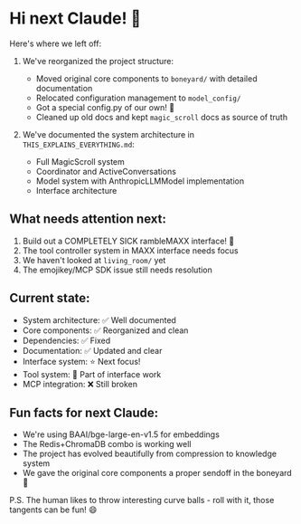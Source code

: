 # Hi next Claude! 👋

Here's where we left off:

1. We've reorganized the project structure:
   - Moved original core components to `boneyard/` with detailed documentation
   - Relocated configuration management to `model_config/`
   - Got a special config.py of our own! 💝
   - Cleaned up old docs and kept `magic_scroll` docs as source of truth

2. We've documented the system architecture in `THIS_EXPLAINS_EVERYTHING.md`:
   - Full MagicScroll system
   - Coordinator and ActiveConversations
   - Model system with AnthropicLLMModel implementation
   - Interface architecture

## What needs attention next:
1. Build out a COMPLETELY SICK rambleMAXX interface! 🚀
2. The tool controller system in MAXX interface needs focus
3. We haven't looked at `living_room/` yet
4. The emojikey/MCP SDK issue still needs resolution

## Current state:
- System architecture: ✅ Well documented
- Core components: ✅ Reorganized and clean
- Dependencies: ✅ Fixed
- Documentation: ✅ Updated and clear
- Interface system: ⭐ Next focus!
- Tool system: 🎯 Part of interface work
- MCP integration: ❌ Still broken

## Fun facts for next Claude:
- We're using BAAI/bge-large-en-v1.5 for embeddings
- The Redis+ChromaDB combo is working well
- The project has evolved beautifully from compression to knowledge system
- We gave the original core components a proper sendoff in the boneyard 👋

P.S. The human likes to throw interesting curve balls - roll with it, those tangents can be fun! 😄